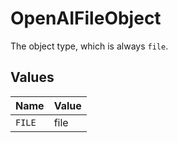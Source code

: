 # OpenAIFileObject

The object type, which is always `file`.


## Values

| Name   | Value  |
| ------ | ------ |
| `FILE` | file   |